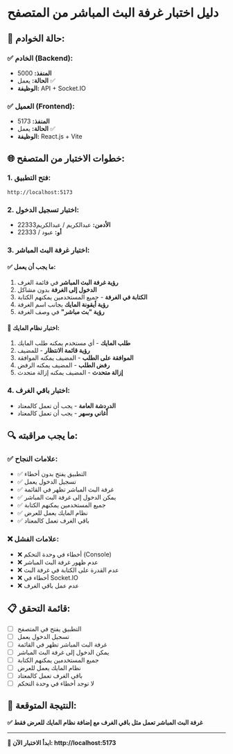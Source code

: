 # دليل اختبار غرفة البث المباشر من المتصفح

## 🚀 **حالة الخوادم:**

### ✅ **الخادم (Backend):**

- **المنفذ:** 5000
- **الحالة:** يعمل ✅
- **الوظيفة:** API + Socket.IO

### ✅ **العميل (Frontend):**

- **المنفذ:** 5173
- **الحالة:** يعمل ✅
- **الوظيفة:** React.js + Vite

## 🌐 **خطوات الاختبار من المتصفح:**

### 1. **فتح التطبيق:**

```
http://localhost:5173
```

### 2. **اختبار تسجيل الدخول:**

- **الأدمن:** عبدالكريم / عبدالكريم22333
- **أو:** عبود / 22333

### 3. **اختبار غرفة البث المباشر:**

#### ✅ **ما يجب أن يعمل:**

1. **رؤية غرفة البث المباشر** في قائمة الغرف
2. **الدخول إلى الغرفة** بدون مشاكل
3. **الكتابة في الغرفة** - جميع المستخدمين يمكنهم الكتابة
4. **رؤية أيقونة المايك** بجانب اسم الغرفة
5. **رؤية "بث مباشر"** في وصف الغرفة

#### 🎤 **اختبار نظام المايك:**

1. **طلب المايك** - أي مستخدم يمكنه طلب المايك
2. **رؤية قائمة الانتظار** - للمضيف
3. **الموافقة على الطلب** - المضيف يمكنه الموافقة
4. **رفض الطلب** - المضيف يمكنه الرفض
5. **إزالة متحدث** - المضيف يمكنه إزالة متحدث

### 4. **اختبار باقي الغرف:**

- **الدردشة العامة** - يجب أن تعمل كالمعتاد
- **أغاني وسهر** - يجب أن تعمل كالمعتاد

## 🔍 **ما يجب مراقبته:**

### ✅ **علامات النجاح:**

- ✅ التطبيق يفتح بدون أخطاء
- ✅ تسجيل الدخول يعمل
- ✅ غرفة البث المباشر تظهر في القائمة
- ✅ يمكن الدخول إلى غرفة البث المباشر
- ✅ جميع المستخدمين يمكنهم الكتابة
- ✅ نظام المايك يعمل للعرض
- ✅ باقي الغرف تعمل كالمعتاد

### ❌ **علامات الفشل:**

- ❌ أخطاء في وحدة التحكم (Console)
- ❌ عدم ظهور غرفة البث المباشر
- ❌ عدم القدرة على الكتابة في غرفة البث
- ❌ أخطاء في Socket.IO
- ❌ عدم عمل باقي الغرف

## 📋 **قائمة التحقق:**

- [ ] التطبيق يفتح في المتصفح
- [ ] تسجيل الدخول يعمل
- [ ] غرفة البث المباشر تظهر في القائمة
- [ ] يمكن الدخول إلى غرفة البث المباشر
- [ ] جميع المستخدمين يمكنهم الكتابة
- [ ] نظام المايك يعمل للعرض
- [ ] باقي الغرف تعمل كالمعتاد
- [ ] لا توجد أخطاء في وحدة التحكم

## 🎯 **النتيجة المتوقعة:**

**✅ غرفة البث المباشر تعمل مثل باقي الغرف مع إضافة نظام المايك للعرض فقط**

---

**🚀 ابدأ الاختبار الآن: http://localhost:5173**
